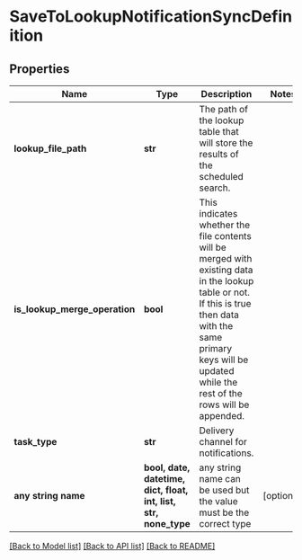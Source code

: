 # SaveToLookupNotificationSyncDefinition


## Properties
Name | Type | Description | Notes
------------ | ------------- | ------------- | -------------
**lookup_file_path** | **str** | The path of the lookup table that will store the results of the scheduled search. | 
**is_lookup_merge_operation** | **bool** | This indicates whether the file contents will be merged with existing data in the lookup table or not. If this is true then data with the same primary keys will be updated while the rest of the rows will be appended. | 
**task_type** | **str** | Delivery channel for notifications. | 
**any string name** | **bool, date, datetime, dict, float, int, list, str, none_type** | any string name can be used but the value must be the correct type | [optional]

[[Back to Model list]](../README.md#documentation-for-models) [[Back to API list]](../README.md#documentation-for-api-endpoints) [[Back to README]](../README.md)


